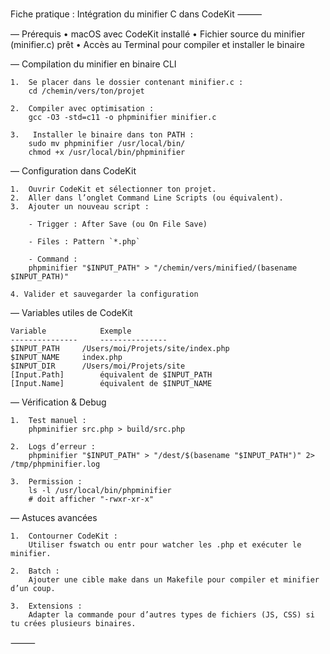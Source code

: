 Fiche pratique : Intégration du minifier C dans CodeKit
⸻

— Prérequis
	•	macOS avec CodeKit installé
	•	Fichier source du minifier (minifier.c) prêt
	•	Accès au Terminal pour compiler et installer le binaire


— Compilation du minifier en binaire CLI

	1.	Se placer dans le dossier contenant minifier.c :
		cd /chemin/vers/ton/projet

	2.	Compiler avec optimisation :
		gcc -O3 -std=c11 -o phpminifier minifier.c
	
	3.	 Installer le binaire dans ton PATH :
		sudo mv phpminifier /usr/local/bin/
		chmod +x /usr/local/bin/phpminifier


— Configuration dans CodeKit


	1.	Ouvrir CodeKit et sélectionner ton projet.
	2.	Aller dans l’onglet Command Line Scripts (ou équivalent).
	3.	Ajouter un nouveau script :
	
		- Trigger : After Save (ou On File Save)
   	
   		- Files : Pattern `*.php`
  
   		- Command :
   		phpminifier "$INPUT_PATH" > "/chemin/vers/minified/(basename $INPUT_PATH)"

	4. Valider et sauvegarder la configuration



— Variables utiles de CodeKit

	Variable			Exemple
	---------------		---------------
	$INPUT_PATH		/Users/moi/Projets/site/index.php
	$INPUT_NAME		index.php
	$INPUT_DIR		/Users/moi/Projets/site
	[Input.Path]		équivalent de $INPUT_PATH
	[Input.Name]		équivalent de $INPUT_NAME



— Vérification & Debug

	1.	Test manuel :
		phpminifier src.php > build/src.php

	2.	Logs d’erreur :
		phpminifier "$INPUT_PATH" > "/dest/$(basename "$INPUT_PATH")" 2> /tmp/phpminifier.log
	
	3.	Permission :
		ls -l /usr/local/bin/phpminifier
		# doit afficher "-rwxr-xr-x"



— Astuces avancées

	1.	Contourner CodeKit :
		Utiliser fswatch ou entr pour watcher les .php et exécuter le minifier.
	
	2.	Batch : 
		Ajouter une cible make dans un Makefile pour compiler et minifier d’un coup.
	
	3.	Extensions :
		Adapter la commande pour d’autres types de fichiers (JS, CSS) si tu crées plusieurs binaires.

⸻
